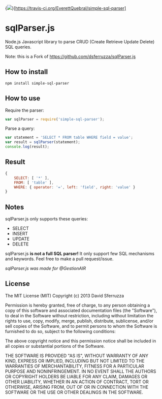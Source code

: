 {<img src="https://travis-ci.org/EverettQuebral/simple-sql-parser.png" />}[https://travis-ci.org/EverettQuebral/simple-sql-parser]

sqlParser.js
============

Node.js Javascript library to parse CRUD (Create Retrieve Update Delete) SQL queries.

Note: this is a Fork of https://github.com/dsferruzza/sqlParser.js

## How to install

```
npm install simple-sql-parser
```

## How to use

Require the parser:

```js
var sqlParser = require('simple-sql-parser');
```

Parse a query:

```js
var statement = 'SELECT * FROM table WHERE field = value';
var result = sqlParser(statement);
console.log(result);
```

## Result
```js
{
	SELECT: [ '*' ],
	FROM: [ 'table' ],
	WHERE: { operator: '=', left: 'field', right: 'value' }
}
```

## Notes

sqlParser.js only supports these queries:
* SELECT
* INSERT
* UPDATE
* DELETE

sqlParser.js **is not a full SQL parser!**
It only support few SQL mechanisms and keywords.
Feel free to make a pull request/issue.

*sqlParser.js was made for @GestionAIR*

## License

The MIT License (MIT)
Copyright (c) 2013 David Sferruzza
 
Permission is hereby granted, free of charge, to any person obtaining a copy of this software and associated documentation files (the "Software"), to deal in the Software without restriction, including without limitation the rights to use, copy, modify, merge, publish, distribute, sublicense, and/or sell copies of the Software, and to permit persons to whom the Software is furnished to do so, subject to the following conditions:
 
The above copyright notice and this permission notice shall be included in all copies or substantial portions of the Software.
 
THE SOFTWARE IS PROVIDED "AS IS", WITHOUT WARRANTY OF ANY KIND, EXPRESS OR IMPLIED, INCLUDING BUT NOT LIMITED TO THE WARRANTIES OF MERCHANTABILITY, FITNESS FOR A PARTICULAR PURPOSE AND NONINFRINGEMENT. IN NO EVENT SHALL THE AUTHORS OR COPYRIGHT HOLDERS BE LIABLE FOR ANY CLAIM, DAMAGES OR OTHER LIABILITY, WHETHER IN AN ACTION OF CONTRACT, TORT OR OTHERWISE, ARISING FROM, OUT OF OR IN CONNECTION WITH THE SOFTWARE OR THE USE OR OTHER DEALINGS IN THE SOFTWARE.

